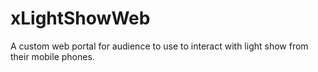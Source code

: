 # xLightShowWeb
A custom web portal for audience to use to interact with light show from their mobile phones. 

